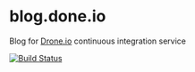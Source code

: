blog.done.io
===========

Blog for [Drone.io](https://drone.io) continuous integration service

[![Build Status](https://drone.io/drone/blog.drone.io/status.png)](https://drone.io/drone/blog.drone.io/latest)

